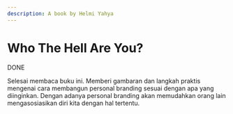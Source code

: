 ```yaml
---
description: A book by Helmi Yahya
---
```


# Who The Hell Are You?

DONE

Selesai membaca buku ini. Memberi gambaran dan langkah praktis mengenai cara membangun personal branding sesuai dengan apa yang diinginkan. Dengan adanya personal branding akan memudahkan orang lain mengasosiasikan diri kita dengan hal tertentu.  

